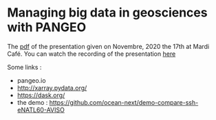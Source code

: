 # Managing big data in geosciences with PANGEO

The [pdf]() of the presentation given on Novembre, 2020 the 17th at Mardi Café.
You can watch the recording of the presentation [here](https://www.youtube.com/watch?v=tkaqetLSVFo)

Some links :
  - pangeo.io
  - http://xarray.pydata.org/
  - https://dask.org/
  - the demo : https://github.com/ocean-next/demo-compare-ssh-eNATL60-AVISO
